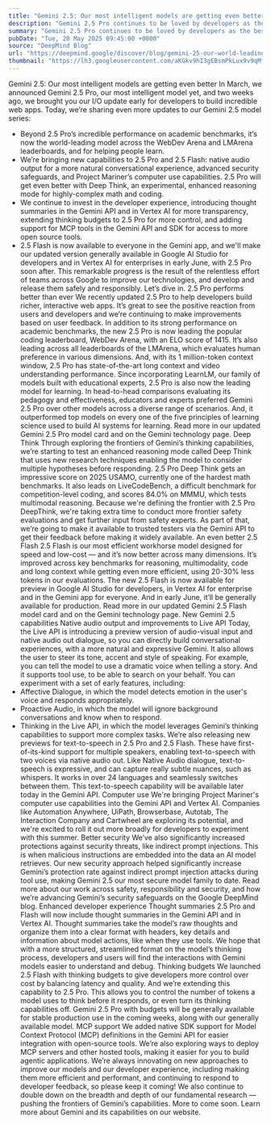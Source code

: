 ```yaml
---
title: "Gemini 2.5: Our most intelligent models are getting even better"
description: "Gemini 2.5 Pro continues to be loved by developers as the best model for coding, and 2.5 Flash is getting even better with a new update. We’re bringing new capabilities to our models, including Deep Think, an experimental enhanced reasoning mode for 2.5 Pro."
summary: "Gemini 2.5 Pro continues to be loved by developers as the best model for coding, and 2.5 Flash is getting even better wi"
pubDate: "Tue, 20 May 2025 09:45:00 +0000"
source: "DeepMind Blog"
url: "https://deepmind.google/discover/blog/gemini-25-our-world-leading-model-is-getting-even-better/"
thumbnail: "https://lh3.googleusercontent.com/aKGkv9hI3gEBsmPkLux9v9qMfZdC34L4LWkrFYBNvj89lmq0AzZcKaeSKpdBVqSkkmhvhqfqGpRbTw4qvXUdoy1J6xcwOena3Wkxm3qC7pLalb69TQ=w528-h297-n-nu-rw"
---
```


Gemini 2.5: Our most intelligent models are getting even better
In March, we announced Gemini 2.5 Pro, our most intelligent model yet, and two weeks ago, we brought you our I/O update early for developers to build incredible web apps. Today, we’re sharing even more updates to our Gemini 2.5 model series:
- Beyond 2.5 Pro’s incredible performance on academic benchmarks, it’s now the world-leading model across the WebDev Arena and LMArena leaderboards, and for helping people learn.
- We’re bringing new capabilities to 2.5 Pro and 2.5 Flash: native audio output for a more natural conversational experience, advanced security safeguards, and Project Mariner’s computer use capabilities. 2.5 Pro will get even better with Deep Think, an experimental, enhanced reasoning mode for highly-complex math and coding.
- We continue to invest in the developer experience, introducing thought summaries in the Gemini API and in Vertex AI for more transparency, extending thinking budgets to 2.5 Pro for more control, and adding support for MCP tools in the Gemini API and SDK for access to more open source tools.
- 2.5 Flash is now available to everyone in the Gemini app, and we'll make our updated version generally available in Google AI Studio for developers and in Vertex AI for enterprises in early June, with 2.5 Pro soon after.
This remarkable progress is the result of the relentless effort of teams across Google to improve our technologies, and develop and release them safely and responsibly. Let’s dive in.
2.5 Pro performs better than ever
We recently updated 2.5 Pro to help developers build richer, interactive web apps. It’s great to see the positive reaction from users and developers and we’re continuing to make improvements based on user feedback.
In addition to its strong performance on academic benchmarks, the new 2.5 Pro is now leading the popular coding leaderboard, WebDev Arena, with an ELO score of 1415. It’s also leading across all leaderboards of the LMArena, which evaluates human preference in various dimensions. And, with its 1 million-token context window, 2.5 Pro has state-of-the-art long context and video understanding performance.
Since incorporating LearnLM, our family of models built with educational experts, 2.5 Pro is also now the leading model for learning. In head-to-head comparisons evaluating its pedagogy and effectiveness, educators and experts preferred Gemini 2.5 Pro over other models across a diverse range of scenarios. And, it outperformed top models on every one of the five principles of learning science used to build AI systems for learning.
Read more in our updated Gemini 2.5 Pro model card and on the Gemini technology page.
Deep Think
Through exploring the frontiers of Gemini’s thinking capabilities, we’re starting to test an enhanced reasoning mode called Deep Think that uses new research techniques enabling the model to consider multiple hypotheses before responding.
2.5 Pro Deep Think gets an impressive score on 2025 USAMO, currently one of the hardest math benchmarks. It also leads on LiveCodeBench, a difficult benchmark for competition-level coding, and scores 84.0% on MMMU, which tests multimodal reasoning.
Because we're defining the frontier with 2.5 Pro DeepThink, we're taking extra time to conduct more frontier safety evaluations and get further input from safety experts. As part of that, we’re going to make it available to trusted testers via the Gemini API to get their feedback before making it widely available.
An even better 2.5 Flash
2.5 Flash is our most efficient workhorse model designed for speed and low-cost — and it’s now better across many dimensions. It’s improved across key benchmarks for reasoning, multimodality, code and long context while getting even more efficient, using 20-30% less tokens in our evaluations.
The new 2.5 Flash is now available for preview in Google AI Studio for developers, in Vertex AI for enterprise and in the Gemini app for everyone. And in early June, it’ll be generally available for production.
Read more in our updated Gemini 2.5 Flash model card and on the Gemini technology page.
New Gemini 2.5 capabilities
Native audio output and improvements to Live API
Today, the Live API is introducing a preview version of audio-visual input and native audio out dialogue, so you can directly build conversational experiences, with a more natural and expressive Gemini.
It also allows the user to steer its tone, accent and style of speaking. For example, you can tell the model to use a dramatic voice when telling a story. And it supports tool use, to be able to search on your behalf.
You can experiment with a set of early features, including:
- Affective Dialogue, in which the model detects emotion in the user's voice and responds appropriately.
- Proactive Audio, in which the model will ignore background conversations and know when to respond.
- Thinking in the Live API, in which the model leverages Gemini’s thinking capabilities to support more complex tasks.
We’re also releasing new previews for text-to-speech in 2.5 Pro and 2.5 Flash. These have first-of-its-kind support for multiple speakers, enabling text-to-speech with two voices via native audio out.
Like Native Audio dialogue, text-to-speech is expressive, and can capture really subtle nuances, such as whispers. It works in over 24 languages and seamlessly switches between them.
This text-to-speech capability will be available later today in the Gemini API.
Computer use
We're bringing Project Mariner's computer use capabilities into the Gemini API and Vertex AI. Companies like Automation Anywhere, UiPath, Browserbase, Autotab, The Interaction Company and Cartwheel are exploring its potential, and we're excited to roll it out more broadly for developers to experiment with this summer.
Better security
We’ve also significantly increased protections against security threats, like indirect prompt injections. This is when malicious instructions are embedded into the data an AI model retrieves. Our new security approach helped significantly increase Gemini’s protection rate against indirect prompt injection attacks during tool use, making Gemini 2.5 our most secure model family to date.
Read more about our work across safety, responsibility and security, and how we’re advancing Gemini’s security safeguards on the Google DeepMind blog.
Enhanced developer experience
Thought summaries
2.5 Pro and Flash will now include thought summaries in the Gemini API and in Vertex AI. Thought summaries take the model’s raw thoughts and organize them into a clear format with headers, key details and information about model actions, like when they use tools.
We hope that with a more structured, streamlined format on the model’s thinking process, developers and users will find the interactions with Gemini models easier to understand and debug.
Thinking budgets
We launched 2.5 Flash with thinking budgets to give developers more control over cost by balancing latency and quality. And we’re extending this capability to 2.5 Pro. This allows you to control the number of tokens a model uses to think before it responds, or even turn its thinking capabilities off.
Gemini 2.5 Pro with budgets will be generally available for stable production use in the coming weeks, along with our generally available model.
MCP support
We added native SDK support for Model Context Protocol (MCP) definitions in the Gemini API for easier integration with open-source tools. We’re also exploring ways to deploy MCP servers and other hosted tools, making it easier for you to build agentic applications.
We’re always innovating on new approaches to improve our models and our developer experience, including making them more efficient and performant, and continuing to respond to developer feedback, so please keep it coming! We also continue to double down on the breadth and depth of our fundamental research — pushing the frontiers of Gemini’s capabilities. More to come soon.
Learn more about Gemini and its capabilities on our website.